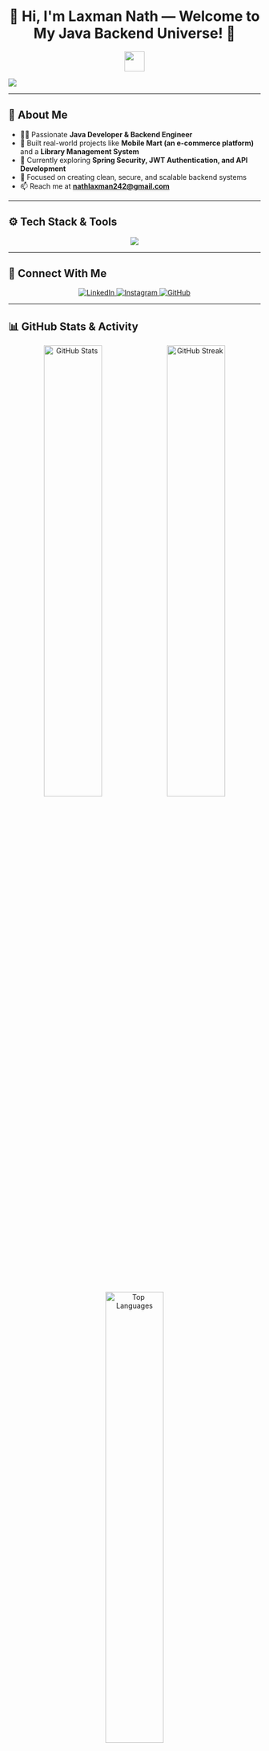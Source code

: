 <h1 align="center">👋 Hi, I'm Laxman Nath — Welcome to My Java Backend Universe! 🚀</h1>

<p align="center">
<img src="https://media.giphy.com/media/hvRJCLFzcasrR4ia7z/giphy.gif" width="40" height="40" />

  <img
    src="https://readme-typing-svg.herokuapp.com/?font=Fira+Code&color=%23FF6F61&size=24&center=true&vCenter=true&width=650&height=50&lines=Hello,+I'm+Laxman+Nath!;Java+Developer+|+Spring+Boot+Enthusiast+|+Backend+Engineer;Building+Secure+and+Scalable+Web+Apps;Welcome+to+My+GitHub!"
  />
</p>

---

## 🌟 About Me

- 👨‍💻 Passionate **Java Developer & Backend Engineer**
- 🚀 Built real-world projects like **Mobile Mart (an e-commerce platform)** and a **Library Management System**
- 🌱 Currently exploring **Spring Security, JWT Authentication, and API Development**
- 🎯 Focused on creating clean, secure, and scalable backend systems
- 📫 Reach me at **[nathlaxman242@gmail.com](mailto:nathlaxman242@gmail.com)**

---

## ⚙️ Tech Stack & Tools

<p align="center">
  <img src="https://skillicons.dev/icons?i=java,spring,react,html,css,bootstrap,mysql,git,github,vscode,linux" />
</p>

---

## 🔗 Connect With Me

<p align="center">
  <a href="https://www.linkedin.com/in/laxman-nath/" target="_blank" rel="noopener noreferrer">
    <img
      src="https://img.shields.io/badge/LinkedIn-%230077B5.svg?style=for-the-badge&logo=linkedin&logoColor=white"
      alt="LinkedIn"
    />
  </a>
  <a href="https://www.instagram.com/laxmannath_/" target="_blank" rel="noopener noreferrer">
    <img
      src="https://img.shields.io/badge/Instagram-%23E4405F.svg?style=for-the-badge&logo=instagram&logoColor=white"
      alt="Instagram"
    />
  </a>
  <a href="https://github.com/Laxman-Nath" target="_blank" rel="noopener noreferrer">
    <img
      src="https://img.shields.io/badge/GitHub-181717?style=for-the-badge&logo=github&logoColor=white"
      alt="GitHub"
    />
  </a>
</p>

---

## 📊 GitHub Stats & Activity

<p align="center">
  <img
    src="https://github-readme-stats.vercel.app/api?username=Laxman-Nath&show_icons=true&theme=tokyonight&hide_border=true"
    width="48%"
    alt="GitHub Stats"
  />
  <img
    src="https://github-readme-streak-stats.herokuapp.com/?user=Laxman-Nath&theme=tokyonight&hide_border=true"
    width="48%"
    alt="GitHub Streak"
  />
</p>

<p align="center">
  <img
    src="https://github-readme-stats.vercel.app/api/top-langs/?username=Laxman-Nath&layout=compact&theme=tokyonight&hide_border=true"
    width="48%"
    alt="Top Languages"
  />
</p>

---

## 🐍 My Contribution Snake Animation

[![Run Snake Animation](https://github.com/Laxman-Nath/Laxman-Nath/actions/workflows/snake.yml/badge.svg)](https://github.com/Laxman-Nath/Laxman-Nath/actions/workflows/snake.yml)

<p align="center">
  <img src="https://raw.githubusercontent.com/Laxman-Nath/Laxman-Nath/output/snake.svg" alt="Snake animation" />
</p>

---

<h3 align="center">🚀 Let’s build, innovate, and grow together in the world of code! 🚀</h3>
